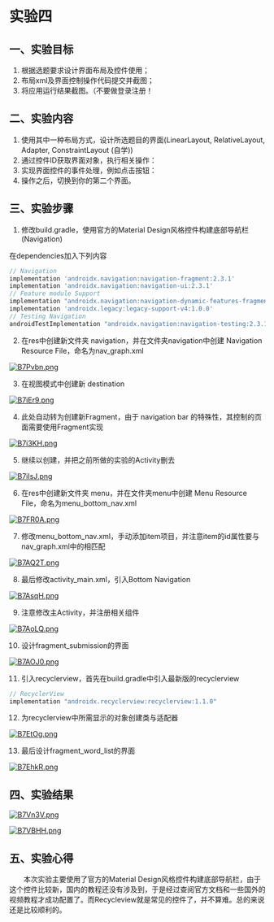 # 实验四
## 一、实验目标

1. 根据选题要求设计界面布局及控件使用；
2. 布局xml及界面控制操作代码提交并截图；
3. 将应用运行结果截图。（不要做登录注册！

## 二、实验内容

1. 使用其中一种布局方式，设计所选题目的界面(LinearLayout, RelativeLayout, Adapter, ConstraintLayout (自学))
2. 通过控件ID获取界面对象，执行相关操作：
3. 实现界面控件的事件处理，例如点击按钮：
4. 操作之后，切换到你的第二个界面。

## 三、实验步骤

1. 修改build.gradle，使用官方的Material Design风格控件构建底部导航栏 (Navigation)

在dependencies加入下列内容

```gradle
// Navigation
implementation 'androidx.navigation:navigation-fragment:2.3.1'
implementation 'androidx.navigation:navigation-ui:2.3.1'
// Feature module Support
implementation "androidx.navigation:navigation-dynamic-features-fragment:2.3.1"
implementation 'androidx.legacy:legacy-support-v4:1.0.0'
// Testing Navigation
androidTestImplementation "androidx.navigation:navigation-testing:2.3.1"
```

2. 在res中创建新文件夹 navigation，并在文件夹navigation中创建 Navigation Resource File，命名为nav_graph.xml

[![B7Pvbn.png](https://s1.ax1x.com/2020/11/09/B7Pvbn.png)](https://imgchr.com/i/B7Pvbn)

3. 在视图模式中创建新 destination

[![B7iEr9.png](https://s1.ax1x.com/2020/11/09/B7iEr9.png)](https://imgchr.com/i/B7iEr9)

4. 此处自动转为创建新Fragment，由于 navigation bar 的特殊性，其控制的页面需要使用Fragment实现

[![B7i3KH.png](https://s1.ax1x.com/2020/11/09/B7i3KH.png)](https://imgchr.com/i/B7i3KH)

5. 继续以创建，并把之前所做的实验的Activity删去

[![B7iIsJ.png](https://s1.ax1x.com/2020/11/09/B7iIsJ.png)](https://imgchr.com/i/B7iIsJ)

6. 在res中创建新文件夹 menu，并在文件夹menu中创建 Menu Resource File，命名为menu_bottom_nav.xml

[![B7FR0A.png](https://s1.ax1x.com/2020/11/09/B7FR0A.png)](https://imgchr.com/i/B7FR0A)

7. 修改menu_bottom_nav.xml，手动添加item项目，并注意item的id属性要与nav_graph.xml中的相匹配

[![B7AQ2T.png](https://s1.ax1x.com/2020/11/09/B7AQ2T.png)](https://imgchr.com/i/B7AQ2T)

8. 最后修改activity_main.xml，引入Bottom Navigation

[![B7AsqH.png](https://s1.ax1x.com/2020/11/09/B7AsqH.png)](https://imgchr.com/i/B7AsqH)

9. 注意修改主Activity，并注册相关组件

[![B7AoLQ.png](https://s1.ax1x.com/2020/11/09/B7AoLQ.png)](https://imgchr.com/i/B7AoLQ)

10. 设计fragment_submission的界面

[![B7AOJ0.png](https://s1.ax1x.com/2020/11/09/B7AOJ0.png)](https://imgchr.com/i/B7AOJ0)

11. 引入recyclerview，首先在build.gradle中引入最新版的recyclerview

```gradle
// RecyclerView
implementation "androidx.recyclerview:recyclerview:1.1.0"
```

12. 为recyclerview中所需显示的对象创建类与适配器

[![B7EtOg.png](https://s1.ax1x.com/2020/11/09/B7EtOg.png)](https://imgchr.com/i/B7EtOg)

13. 最后设计fragment_word_list的界面

[![B7EhkR.png](https://s1.ax1x.com/2020/11/09/B7EhkR.png)](https://imgchr.com/i/B7EhkR)

## 四、实验结果

[![B7Vn3V.png](https://s1.ax1x.com/2020/11/09/B7Vn3V.png)](https://imgchr.com/i/B7Vn3V)

[![B7VBHH.png](https://s1.ax1x.com/2020/11/09/B7VBHH.png)](https://imgchr.com/i/B7VBHH)

## 五、实验心得

　　本次实验主要使用了官方的Material Design风格控件构建底部导航栏，由于这个控件比较新，国内的教程还没有涉及到，于是经过查阅官方文档和一些国外的视频教程才成功配置了。而Recycleview就是常见的控件了，并不算难。总的来说还是比较顺利的。

